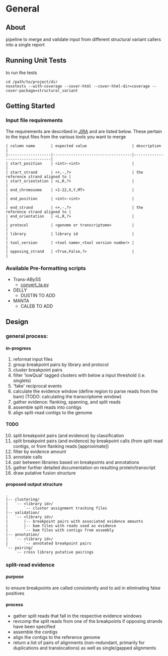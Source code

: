 # General

## About

pipeline to merge and validate input from different structural variant callers into a single report

## Running Unit Tests

to run the tests

    cd /path/to/project/dir
    nosetests --with-coverage --cover-html --cover-html-dir=coverage --cover-package=structural_variant 

## Getting Started

### Input file requirements

The requirements are described in [JIRA](https://www.bcgsc.ca/jira/browse/APA-618) and are listed below.
These pertain to the input files from the various tools you want to merge


    | column name       | expected value                    | description                     |
    |-------------------|-----------------------------------|---------------------------------|
    | start_position    | <int>-<int>                       |                                 |
    | start_strand      | <+,-,?>                           | the reference strand aligned to |
    | start_orientation | <L,R,?>                           |                                 |
    | end_chromosome    | <1-22,X,Y,MT>                     |                                 |
    | end_position      | <int>-<int>                       |                                 |
    | end_strand        | <+,-,?>                           | the reference strand aligned to |
    | end_orientation   | <L,R,?>                           |                                 |
    | protocol          | <genome or transcriptome>         |                                 |
    | library           | library id                        |                                 |
    | tool_version      | <tool name>_<tool version number> |                                 |
    | opposing_strand   | <True,False,?>                    |                                 |

### Available Pre-formatting scripts

- Trans-ABySS
    - [convert_ta.py](https://svn.bcgsc.ca/svn/SVIA/sv_compile/tags/<version>/tools/convert_ta.py)
- DELLY
    - DUSTIN TO ADD
- MANTA
    - CALEB TO ADD

## Design

### general process:

#### in-progress
1. reformat input files
2. group breakpoint pairs by library and protocol
3. cluster breakpoint pairs
4. filter 'lowQual' tagged clusters with below a input threshold (i.e. singlets)
5. 'fake' reciprocal events
6. calculate the evidence window (define region to parse reads from the bam) (TODO: calculating the transcriptome window)
7. gather evidence: flanking, spanning, and split reads
8. assemble split reads into contigs
9. align split-read contigs to the genome 

#### TODO
10. split breakpoint pairs (and evidence) by classification
11. split breakpoint pairs (and evidence) by breakpoint calls (from split read contigs, or from flanking reads [approximate])
12. filter by evidence amount
13. annotate calls
14. pair between libraries based on breakpoints and annotations
15. gather further detailed documentation on resulting protein/transcript
16. draw putative fusion structure

#### proposed output structure

```
.
|-- clustering/
|   `-- <library id>/
|       `-- cluster assignment tracking files
|-- validation/
|   `-- <library id>/
|       |-- breakpoint pairs with associated evidence amounts
|       |-- bam files with reads used as evidence
|       `-- bam files with contigs from assembly
|-- annotation/
|   `-- <library id>/
|       `-- annotated breakpoint pairs
`-- pairing/
    `-- cross library putative pairings
```

### split-read evidence

#### purpose

to ensure breakpoints are called consistently and to aid in eliminating false positives

#### process

- gather split reads that fall in the respective evidence windows
- revcomp the split reads from one of the breakpoints if opposing strands have been specified
- assemble the contigs
- align the contigs to the reference genome
- return a list of pairs of alignments (non-redundant, primarily for duplications and translocations) as well as single/gapped alignments

